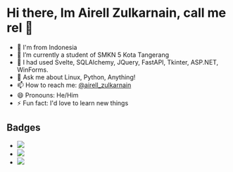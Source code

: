 # Hi there,  Im Airell Zulkarnain, call me rel 👋
- 📍 I'm from Indonesia
- 🔭 I’m currently a student of SMKN 5 Kota Tangerang
- 🌱 I had used Svelte, SQLAlchemy, JQuery, FastAPI, Tkinter, ASP.NET, WinForms.
- 💬 Ask me about Linux, Python, Anything!
- 📫 How to reach me: <a href="https://instagram.com/airell_zulkarnain">@airell_zulkarnain</a>
- 😄 Pronouns: He/Him
- ⚡ Fun fact: I'd love to learn new things
## Badges
- <img src="https://www.codewars.com/users/airellzulkarnain/badges/small">
- <img src="https://github-readme-stats.vercel.app/api?username=airellzulkarnain&show_icons=true&theme=dracula">
- <img src="https://github-profile-trophy.vercel.app/?username=airellzulkarnain&theme=dracula">
